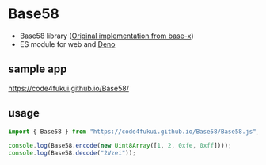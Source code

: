 # Base58

- Base58 library ([Original implementation from base-x](https://github.com/cryptocoinjs/base-x))
- ES module for web and [Deno](https://deno.land)

## sample app

https://code4fukui.github.io/Base58/

## usage

```js
import { Base58 } from "https://code4fukui.github.io/Base58/Base58.js";

console.log(Base58.encode(new Uint8Array([1, 2, 0xfe, 0xff])));
console.log(Base58.decode("2Vzei"));
```
